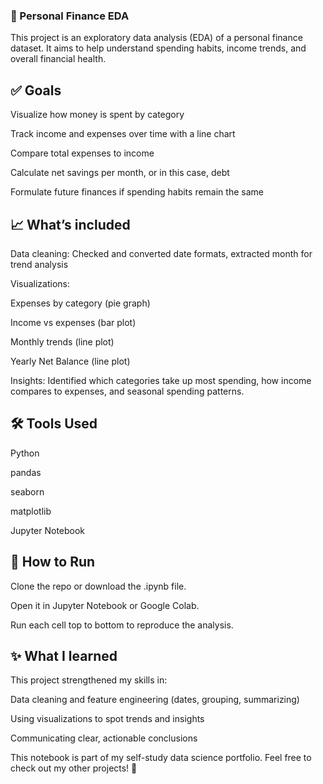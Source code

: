 ### 📂 Personal Finance EDA
This project is an exploratory data analysis (EDA) of a personal finance dataset.
It aims to help understand spending habits, income trends, and overall financial health.

## ✅ Goals
Visualize how money is spent by category

Track income and expenses over time with a line chart

Compare total expenses to income

Calculate net savings per month, or in this case, debt

Formulate future finances if spending habits remain the same

## 📈 What’s included
Data cleaning: Checked and converted date formats, extracted month for trend analysis

Visualizations:

Expenses by category (pie graph)

Income vs expenses (bar plot)

Monthly trends (line plot)

Yearly Net Balance (line plot)

Insights: Identified which categories take up most spending, how income compares to expenses, and seasonal spending patterns.

## 🛠️ Tools Used
Python

pandas

seaborn

matplotlib

Jupyter Notebook

## 📌 How to Run
Clone the repo or download the .ipynb file.

Open it in Jupyter Notebook or Google Colab.

Run each cell top to bottom to reproduce the analysis.

## ✨ What I learned
This project strengthened my skills in:

Data cleaning and feature engineering (dates, grouping, summarizing)

Using visualizations to spot trends and insights

Communicating clear, actionable conclusions

This notebook is part of my self-study data science portfolio. Feel free to check out my other projects! 🚀
